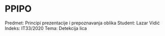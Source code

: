 # PPIPO
Predmet: Principi prezentacije i prepoznavanja oblika
Student: Lazar Vidić
Indeks: IT33/2020
Tema: Detekcija lica
